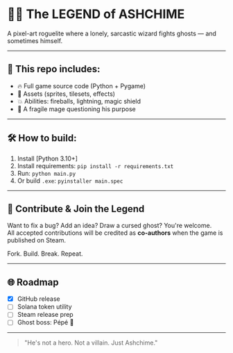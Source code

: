 # 🧙‍♂️ The LEGEND of ASHCHIME

A pixel-art roguelite where a lonely, sarcastic wizard fights ghosts — and sometimes himself.

---

## 📂 This repo includes:
- 🔥 Full game source code (Python + Pygame)
- 👾 Assets (sprites, tilesets, effects)
- 💥 Abilities: fireballs, lightning, magic shield
- 🧠 A fragile mage questioning his purpose

---

## 🛠️ How to build:
1. Install [Python 3.10+]
2. Install requirements: `pip install -r requirements.txt`
3. Run: `python main.py`  
4. Or build `.exe`: `pyinstaller main.spec`

---

## 👥 Contribute & Join the Legend

Want to fix a bug? Add an idea? Draw a cursed ghost?
You're welcome.  
All accepted contributions will be credited as **co-authors** when the game is published on Steam.

Fork. Build. Break. Repeat.

---

## 🌐 Roadmap
- [x] GitHub release 
- [ ] Solana token utility   
- [ ] Steam release prep  
- [ ] Ghost boss: Pépé 🐸

---

> "He's not a hero. Not a villain. Just Ashchime."
